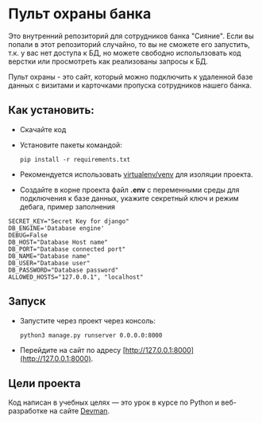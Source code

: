 # Пульт охраны банка

Это внутренний репозиторий для сотрудников банка "Сияние". Если вы попали в этот репозиторий случайно, то вы не сможете его запустить, т.к. у вас нет доступа к БД, но можете свободно испольлзовать код верстки или просмотреть как реализованы запросы к БД.


Пульт охраны - это сайт, который можно подключить к удаленной базе данных с визитами и карточками пропуска сотрудников нашего банка.

## Как установить:

- Скачайте код

- Установите пакеты командой:

  ```
  pip install -r requirements.txt
  ```

- Рекомендуется использовать [virtualenv/venv](https://docs.python.org/3/library/venv.html) для изоляции проекта.

- Создайте в корне проекта файл **.env** с переменными среды для подключения к базе данных, укажите секретный ключ и режим дебага, пример заполнения 
```
SECRET_KEY="Secret Key for django"
DB_ENGINE='Database engine'
DEBUG=False
DB_HOST="Database Host name"
DB_PORT="Database connected port"
DB_NAME="Database name"
DB_USER="Database user"
DB_PASSWORD="Database password"
ALLOWED_HOSTS="127.0.0.1", "localhost"
```

## Запуск

- Запустите через проект через консоль:
  ```
  python3 manage.py runserver 0.0.0.0:8000
  ```


- Перейдите на сайт по адресу [http://127.0.0.1:8000](http://127.0.0.1:8000).

## Цели проекта

Код написан в учебных целях — это урок в курсе по Python и веб-разработке на сайте [Devman](https://dvmn.org).
